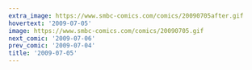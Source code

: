 ```yaml
---
extra_image: https://www.smbc-comics.com/comics/20090705after.gif
hovertext: '2009-07-05'
image: https://www.smbc-comics.com/comics/20090705.gif
next_comic: '2009-07-06'
prev_comic: '2009-07-04'
title: '2009-07-05'
---
```


